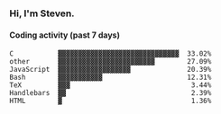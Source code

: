 ### Hi, I'm Steven.

#### Coding activity (past 7 days)
```
C           ▓▓▓▓▓▓▓▓▓▓▓▓▓▓▓▓▓▓▓▓▓▓▓▓▓▓▓▓▓▓  33.02%
other       ▓▓▓▓▓▓▓▓▓▓▓▓▓▓▓▓▓▓▓▓▓▓▓▓        27.09%
JavaScript  ▓▓▓▓▓▓▓▓▓▓▓▓▓▓▓▓▓▓              20.39%
Bash        ▓▓▓▓▓▓▓▓▓▓▓                     12.31%
TeX         ▓▓▓                              3.44%
Handlebars  ▓▓                               2.39%
HTML        ▓                                1.36%
```
